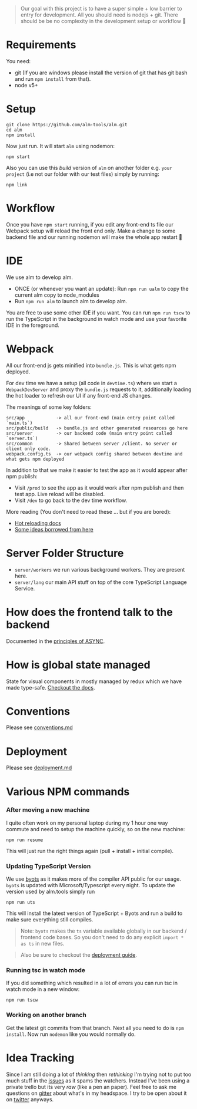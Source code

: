> Our goal with this project is to have a super simple + low barrier to entry for development. All you should need is nodejs + git. There should be be no complexity in the development setup or workflow 🌹

# Requirements
You need:

* git (If you are windows please install the version of git that has git bash and run `npm install` from that).
* node v5+

# Setup
```
git clone https://github.com/alm-tools/alm.git
cd alm
npm install
```

Now just run. It will start `alm` using nodemon:

```
npm start
```

Also you can use this *build* version of `alm` on another folder e.g. `your project` (i.e not our folder with our test files) simply by running:

```
npm link
```

# Workflow

Once you have `npm start` running, if you edit any front-end ts file our Webpack setup will reload the front end only. Make a change to some backend file and our running nodemon will make the whole app restart 🌹

# IDE

We use alm to develop alm.

* ONCE (or whenever you want an update): Run `npm run ualm` to copy the current alm copy to node_modules
* Run `npm run alm` to launch alm to develop alm.

You are free to use some other IDE if you want. You can run `npm run tscw` to run the TypeScript in the background in watch mode and use your favorite IDE in the foreground.

# Webpack
All our front-end js gets minified into `bundle.js`. This is what gets npm deployed.

For dev time we have a setup (all code in `devtime.ts`) where we start a `WebpackDevServer` and proxy the `bundle.js` requests to it, additionally loading the hot loader to refresh our UI if any front-end JS changes.

The meanings of some key folders:
```
src/app            -> all our front-end (main entry point called `main.ts`)
src/public/build   -> bundle.js and other generated resources go here
src/server         -> our backend code (main entry point called `server.ts`)
src/common         -> Shared between server /client. No server or client only code.
webpack.config.ts  -> our webpack config shared between devtime and what gets npm deployed
```

In addition to that we make it easier to test the app as it would appear after npm publish:

* Visit `/prod` to see the app as it would work after npm publish and then test app. Live reload will be disabled.
* Visit `/dev` to go back to the dev time workflow.

More reading (You don't need to read these ... but if you are bored):
* [Hot reloading docs](https://github.com/webpack/docs/wiki/hot-module-replacement-with-webpack)
* [Some ideas borrowed from here](http://www.christianalfoni.com/articles/2015_04_19_The-ultimate-webpack-setup)

# Server Folder Structure

* `server/workers` we run various background workers. They are present here.
* `server/lang` our main API stuff on top of the core TypeScript Language Service.

# How does the frontend talk to the backend
Documented in the [principles of ASYNC][async].

# How is global state managed
State for visual components in mostly managed by redux which we have made type-safe. [Checkout the docs][redux].

# Conventions
Please see [conventions.md][conventions]

# Deployment
Please see [deployment.md][deployment]

# Various NPM commands

### After moving a new machine
I quite often work on my personal laptop during my 1 hour one way commute and need to setup the machine quickly, so on the new machine:

```
npm run resume
```

This will just run the right things again (pull + install + initial compile).

### Updating TypeScript Version
We use [byots](https://github.com/basarat/byots) as it makes more of the compiler API public for our usage. `byots` is updated with Microsoft/Typescript every night. To update the version used by alm.tools simply run
```
npm run uts
```
This will install the latest version of TypeScript + Byots and run a build to make sure everything still compiles.

> Note: `byots` makes the `ts` variable available globally in our backend / frontend  code bases. So you don't need to do any explicit `import * as ts` in new files.

> Also be sure to checkout the [deployment guide][deployment].

### Running tsc in watch mode
If you did something which resulted in a lot of errors you can run tsc in watch mode in a new window:

```
npm run tscw
```

### Working on another branch
Get the latest git commits from that branch. Next all you need to do is `npm install`. Now run `nodemon` like you would normally do.

# Idea Tracking
Since I am still doing a lot of *thinking* then *rethinking* I'm trying not to put too much stuff in the [issues][issues] as it spams the watchers. Instead I've been using a private trello but its very *raw* (like a pen an paper). Feel free to ask me questions on [gitter][gitter] about what's in my headspace. I try to be open about it on [twitter][twitter] anyways.

[issues]: https://github.com/alm-tools/alm/issues
[gitter]: https://gitter.im/alm-tools/alm
[twitter]: https://twitter.com/basarat
[async]: ./async.md
[conventions]: ./conventions.md
[deployment]: ./deployment.md
[redux]: ./redux.md
